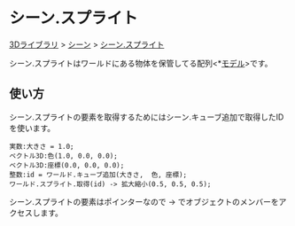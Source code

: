 # シーン.スプライト

[3Dライブラリ](/lib/3d/3d) > [シーン](/lib/3d/scene) > [シーン.スプライト](/lib/3d/sprites)

シーン.スプライトはワールドにある物体を保管してる配列<*[モデル](/lib/3d/model)>です。

## 使い方

シーン.スプライトの要素を取得するためにはシーン.キューブ追加で取得したIDを使います。

```
実数:大きさ = 1.0;
ベクトル3D:色(1.0, 0.0, 0.0); 
ベクトル3D:座標(0.0, 0.0, 0.0);
整数:id = ワールド.キューブ追加(大きさ,  色, 座標);
ワールド.スプライト.取得(id) -> 拡大縮小(0.5, 0.5, 0.5);
```

シーン.スプライトの要素はポインターなので -> でオブジェクトのメンバーをアクセスします。